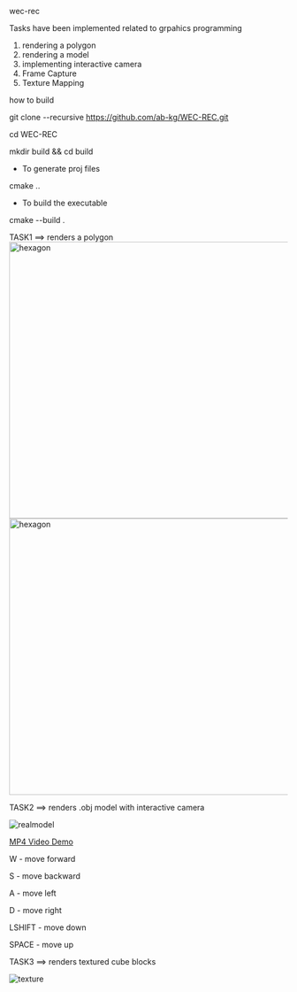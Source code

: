 wec-rec 

Tasks have been implemented related to grpahics programming 
1. rendering a polygon
2. rendering a model 
3. implementing interactive camera
4. Frame Capture
5. Texture Mapping

how to build

git clone --recursive https://github.com/ab-kg/WEC-REC.git 

cd WEC-REC

mkdir build && cd build


* To generate proj files

cmake ..

* To build the executable 

cmake --build .


TASK1 ==> renders a polygon 
<img width="1000" height="500" alt="hexagon" src="https://github.com/user-attachments/assets/d520dd62-8399-4796-ae5d-09a0169b9049" />
<img width="1000" height="500" alt="hexagon" src="https://github.com/user-attachments/assets/9336a863-215f-4879-95a5-5bdfb5c09b07" />

TASK2 ==> renders .obj model with interactive camera

![realmodel](https://github.com/user-attachments/assets/c155c6b0-1eb4-4343-b3ec-a79cba972b39)

[MP4 Video Demo](https://drive.google.com/file/d/1ecvmgpcTJukxN4EXXk0_tmYD3b7dxspG/view?usp=sharing)

W - move forward 

S - move backward

A - move left 

D - move right 

LSHIFT - move down

SPACE - move up 

TASK3 ==> renders textured cube blocks 

![texture](https://github.com/user-attachments/assets/f70e3efe-e461-4ef6-af5a-145c85d82f1e)

